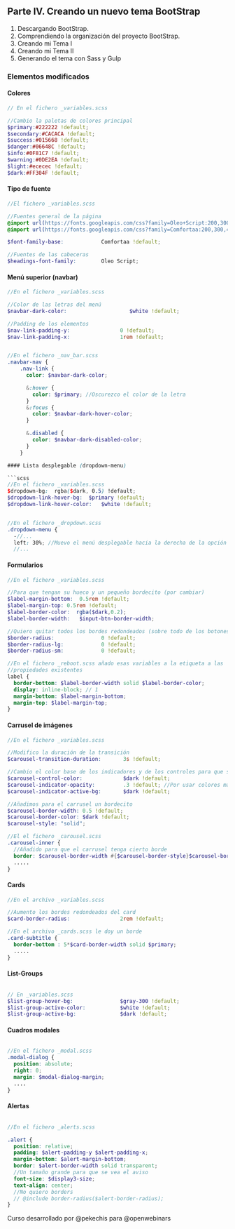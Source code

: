 ## Parte IV. Creando un nuevo tema BootStrap

1. Descargando BootStrap.
2. Comprendiendo la organización del proyecto BootStrap.
3. Creando mi Tema I
4. Creando mi Tema II
5. Generando el tema con Sass y Gulp


### Elementos modificados

#### Colores

```scss
// En el fichero _variables.scss

//Cambio la paletas de colores principal
$primary:#222222 !default;
$secondary:#CACACA !default;
$success:#015668 !default;
$danger:#06648C !default;
$info:#0F81C7 !default;
$warning:#0DE2EA !default;
$light:#ececec !default;
$dark:#FF304F !default;

```

#### Tipo de fuente

```scss
//El fichero _variables.scss

//Fuentes general de la página
@import url(https://fonts.googleapis.com/css?family=Oleo+Script:200,300,400,700);
@import url(https://fonts.googleapis.com/css?family=Comfortaa:200,300,400,700);

$font-family-base:            Comfortaa !default;

//Fuentes de las cabeceras
$headings-font-family:        Oleo Script;

```



#### Menú superior (navbar)

```scss
//En el fichero _variables.scss

//Color de las letras del menú
$navbar-dark-color:                    $white !default;

//Padding de los elementos
$nav-link-padding-y:                0 !default;
$nav-link-padding-x:                1rem !default;


//En el fichero _nav_bar.scss
.navbar-nav {
    .nav-link {
      color: $navbar-dark-color;

      &:hover {
        color: $primary; //Oscurezco el color de la letra
      }
      &:focus {
        color: $navbar-dark-hover-color;
      }

      &.disabled {
        color: $navbar-dark-disabled-color;
      }
    }

#### Lista desplegable (dropdown-menu)

```scss 
//En el fichero _variables.scss
$dropdown-bg:  rgba($dark, 0.5) !default;
$dropdown-link-hover-bg:  $primary !default;
$dropdown-link-hover-color:   $white !default;


//En el fichero _dropdown.scss
.dropdown-menu {
  -//...
  left: 30%; //Muevo el menú desplegable hacia la derecha de la opción
  //...
```

#### Formularios

```scss
//En el fichero _variables.scss

//Para que tengan su hueco y un pequeño bordecito (por cambiar)
$label-margin-bottom:  0.5rem !default;
$label-margin-top: 0.5rem !default;
$label-border-color:  rgba($dark,0.2);
$label-border-width:   $input-btn-border-width;

//Quiero quitar todos los bordes redondeados (sobre todo de los botones)
$border-radius:               0 !default;
$border-radius-lg:            0 !default;
$border-radius-sm:            0 !default;

//En el fichero _reboot.scss añado esas variables a la etiqueta a las 
//propiedades existentes
label {
  border-bottom: $label-border-width solid $label-border-color;
  display: inline-block; // 1
  margin-bottom: $label-margin-bottom;
  margin-top: $label-margin-top;    
}

```

#### Carrusel de imágenes

```scss
//En el fichero _variables.scss

//Modifico la duración de la transición
$carousel-transition-duration:       3s !default;

//Cambio el color base de los indicadores y de los controles para que sean de acuerdo al tema
$carousel-control-color:             $dark !default;
$carousel-indicator-opacity:         .3 !default; //Por usar colores más fuertes
$carousel-indicator-active-bg:       $dark !default;

//Añadimos para el carrusel un bordecito
$carousel-border-width: 0.5 !default;
$carousel-border-color: $dark !default;
$carousel-style: "solid";

//El el fichero _carousel.scss
.carousel-inner {
  //Añadido para que el carrusel tenga cierto borde
  border: $carousel-border-width #{$carousel-border-style}$carousel-border-color;
  .....
}
```



#### Cards

```scss
//En el archivo _variables.scss

//Aumento los bordes redondeados del card
$card-border-radius:                2rem !default;

//En el archivo _cards.scss le doy un borde
.card-subtitle {
  border-bottom : 5*$card-border-width solid $primary; 
  .....
}


```

#### List-Groups

```scss

// En _variables.scss
$list-group-hover-bg:               $gray-300 !default;
$list-group-active-color:           $white !default;
$list-group-active-bg:              $dark !default;

```

####  Cuadros modales


```scss

//En el fichero _modal.scss
.modal-dialog {
  position: absolute;
  right: 0;
  margin: $modal-dialog-margin;
  ....
}
```


#### Alertas


```scss

//En el fichero _alerts.scss

.alert {
  position: relative;
  padding: $alert-padding-y $alert-padding-x;
  margin-bottom: $alert-margin-bottom;
  border: $alert-border-width solid transparent;
  //Un tamaño grande para que se vea el aviso
  font-size: $display3-size;
  text-align: center;
  //No quiero borders
  // @include border-radius($alert-border-radius);
}
```



Curso desarrollado por @pekechis para @openwebinars
